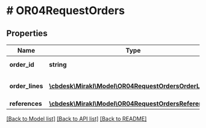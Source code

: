 # # OR04RequestOrders

## Properties

Name | Type | Description | Notes
------------ | ------------- | ------------- | -------------
**order_id** | **string** | Order identifier | [optional]
**order_lines** | [**\cbdesk\Mirakl\Model\OR04RequestOrdersOrderLines[]**](OR04RequestOrdersOrderLines.md) | Order lines to be updated | [optional]
**references** | [**\cbdesk\Mirakl\Model\OR04RequestOrdersReferences**](OR04RequestOrdersReferences.md) |  | [optional]

[[Back to Model list]](../../README.md#models) [[Back to API list]](../../README.md#endpoints) [[Back to README]](../../README.md)
